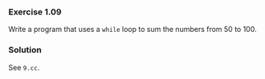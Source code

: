 ### Exercise 1.09

Write a program that uses a `while` loop to sum the numbers from 50 to 100.

### Solution

See `9.cc`.
